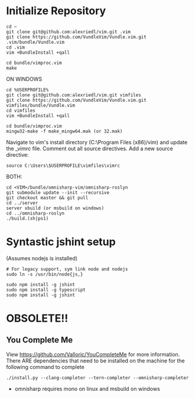 # Initialize Repository #
```
cd ~
git clone git@github.com:alexriedl/vim.git .vim
git clone https://github.com/VundleVim/Vundle.vim.git .vim/bundle/Vundle.vim
cd .vim
vim +BundleInstall +qall

cd bundle/vimproc.vim
make
```

ON WINDOWS
```
cd %USERPROFILE%
git clone git@github.com:alexriedl/vim.git vimfiles
git clone https://github.com/VundleVim/Vundle.vim.git vimfiles/bundle/Vundle.vim
cd vimfiles
vim +BundleInstall +qall

cd bundle/vimproc.vim
mingw32-make -f make_mingw64.mak (or 32.mak)
```

Navigate to vim's install directory (C:\Program Files (x86)/vim) and update the _vimrc file. Comment out all source directives. Add a new source directive:
```
source C:\Users\$USERPROFILE\vimfiles\vimrc
```

BOTH:
```
cd <VIM>/bundle/omnisharp-vim/omnisharp-roslyn
git submodule update --init --recursive
git checkout master && git pull
cd ../server
server xbuild (or msbuild on windows)
cd ../omnisharp-roslyn
./build.(sh|ps1)
```


# Syntastic jshint setup #
(Assumes nodejs is installed)
```
# For legacy support, sym link node and nodejs
sudo ln -s /usr/bin/node{js,}

sudo npm install -g jshint
sudo npm install -g typescript
sudo npm install -g jshint
```



# OBSOLETE!! #


## You Complete Me ##
View https://github.com/Valloric/YouCompleteMe for more information.
There ARE dependencies that need to be installed on the machine for the following command to complete
```
./install.py --clang-completer --tern-completer --omnisharp-completer
```
* omnisharp requires mono on linux and msbuild on windows
